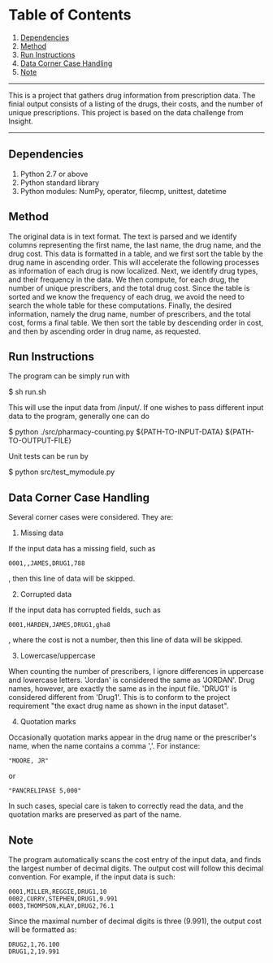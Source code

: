 # Table of Contents
1. [Dependencies](README.md#dependencies)
1. [Method](README.md#method)
1. [Run Instructions](README.md#run-instructions)
1. [Data Corner Case Handling](README.md#data-corner-case-handling)
1. [Note](README.md#note)
--------

This is a project that gathers drug information from prescription data. The finial output consists of a listing of the drugs, their costs, and the number of unique prescriptions. This project is based on the data challenge from Insight.

--------

## Dependencies

1. Python 2.7 or above
2. Python standard library
3. Python modules: NumPy, operator, filecmp, unittest, datetime

## Method

The original data is in text format. The text is parsed and we identify columns representing the first name, the last name, the drug name, and the drug cost. This data is formatted in a table, and we first sort the table by the drug name in ascending order. This will accelerate the following processes as information of each drug is now localized. Next, we identify drug types, and their frequency in the data. We then compute, for each drug, the number of unique prescribers, and the total drug cost. Since the table is sorted and we know the frequency of each drug, we avoid the need to search the whole table for these computations. Finally, the desired information, namely the drug name, number of prescribers, and the total cost, forms a final table. We then sort the table by descending order in cost, and then by ascending order in drug name, as requested.


## Run Instructions

The program can be simply run with

   $ sh run.sh

This will use the input data from /input/. If one wishes to pass different input data to the program, generally one can do

   $ python ./src/pharmacy-counting.py ${PATH-TO-INPUT-DATA} ${PATH-TO-OUTPUT-FILE}

Unit tests can be run by

   $ python src/test_mymodule.py

## Data Corner Case Handling

Several corner cases were considered. They are:

1. Missing data

If the input data has a missing field, such as
```
0001,,JAMES,DRUG1,788
```
, then this line of data will be skipped.

2.  Corrupted data

If the input data has corrupted fields, such as
```
0001,HARDEN,JAMES,DRUG1,gha8
```
, where the cost is not a number, then this line of data will be skipped.

3. Lowercase/uppercase

When counting the number of prescribers, I ignore differences in uppercase and lowercase letters. 'Jordan' is considered the same as 'JORDAN'. Drug names, however, are exactly the same as in the input file. 'DRUG1' is considered different from 'Drug1'. This is to conform to the project requirement "the exact drug name as shown in the input dataset".

4. Quotation marks

Occasionally quotation marks appear in the drug name or the prescriber's name, when the name contains a comma ','. For instance:

```
"MOORE, JR"
```
or
```
"PANCRELIPASE 5,000"
```

In such cases, special care is taken to correctly read the data, and the quotation marks are preserved as part of the name.


## Note

The program automatically scans the cost entry of the input data, and finds the largest number of decimal digits. The output cost will follow this decimal convention. For example, if the input data is such:

```
0001,MILLER,REGGIE,DRUG1,10
0002,CURRY,STEPHEN,DRUG1,9.991
0003,THOMPSON,KLAY,DRUG2,76.1
```
Since the maximal number of decimal digits is three (9.991), the output cost will be formatted as:

```
DRUG2,1,76.100
DRUG1,2,19.991
```
